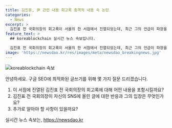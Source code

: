 ```yaml
---
title: 김진표, 尹 관련 내용 회고록 충격적 내용 속 논란
categories:
  - News
excerpt: >
  김진표 전 국회의장의 회고록이 서울의 한 서점에서 진열되었는데, 최근 그의 언급이 파장을 일으켜 논란이 되고 있다. 김 전 의장은 자신의 SNS를 통해 윤석열 대통령이 이태원 참사 조작 가능성을 언급했다고 쓴 것에 대해 의도와 달리 사회적 논란이 되고 있어 매우 유감이라는 입장을 밝혔다.
feature_text: >
  ## koreablockchain 실시간 뉴스 속보입니다.

  김진표 전 국회의장의 회고록이 서울의 한 서점에서 진열되었는데, 최근 그의 언급이 파장을 일으켜 논란이 되고 있다. 김 전 의장은 자신의 SNS를 통해 윤석열 대통령이 이태원 참사 조작 가능성을 언급했다고 쓴 것에 대해 의도와 달리 사회적 논란이 되고 있어 매우 유감이라는 입장을 밝혔다.
image: 'https://newsdao.kr/res/images/meta/newsdao_breakingnews.jpg'
---
```


<p><img src="https://newsdao.kr/res/images/meta/newsdao_breakingnews.jpg" alt="koreablockchain 속보" /></p>

<p>안녕하세요. 구글 SEO에 최적화된 글쓰기를 위해 몇 가지 질문 드리겠습니다.</p>

<ol>
<li>이 서점에 진열된 김진표 전 국회의장의 회고록에 대해 어떤 내용을 포함시킬까요?</li>
<li>김진표 전 국회의장이 자신의 SNS에 올린 글에 대한 반응과 그의 입장은 무엇인가요?</li>
<li>추가로 알아야 할 사항이 있을까요?</li>
</ol>
실시간 뉴스 속보는, <a href="https://newsdao.kr" rel="dofollow">https://newsdao.kr</a>


